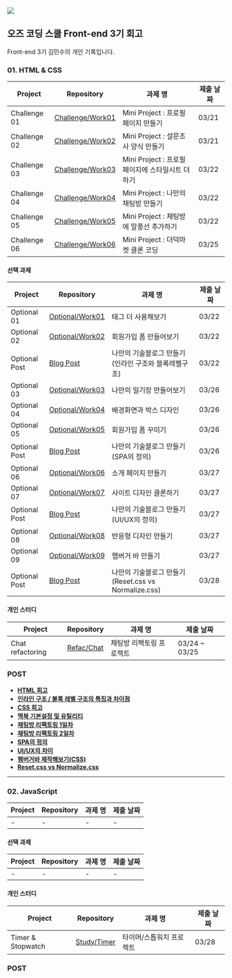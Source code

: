 <a href="https://ozcodingschool.com/">
  <img src="https://img.shields.io/badge/-OZ%20Coding%20School-6700e6?style=for-the-badge&logoColor=white&href"></img>
</a><br>

## 오즈 코딩 스쿨 Front-end 3기 회고

Front-end 3기 김민수의 개인 기록입니다.

 ### 01. HTML & CSS

| Project      | Repository                                                                                               | 과제 명                                          | 제출 날짜 |
| ------------ | -------------------------------------------------------------------------------------------------------- | ------------------------------------------------ | --------- |
| Challenge 01 | [Challenge/Work01](https://github.com/yoyobar/OZ_CodingSchool/tree/main/01.HTML_CSS/Challenge/Work01) | Mini Project : 프로필 페이지 만들기              | 03/21     |
| Challenge 02 | [Challenge/Work02](https://github.com/yoyobar/OZ_CodingSchool/tree/main/01.HTML_CSS/Challenge/Work02) | Mini Project : 설문조사 양식 만들기              | 03/21     |
| Challenge 03 | [Challenge/Work03](https://github.com/yoyobar/OZ_CodingSchool/tree/main/01.HTML_CSS/Challenge/Work03) | Mini Project : 프로필 페이지에 스타일시트 더하기 | 03/22     |
| Challenge 04 | [Challenge/Work04](https://github.com/yoyobar/OZ_CodingSchool/tree/main/01.HTML_CSS/Challenge/Work04) | Mini Project : 나만의 채팅방 만들기              | 03/22     |
| Challenge 05 | [Challenge/Work05](https://github.com/yoyobar/OZ_CodingSchool/tree/main/01.HTML_CSS/Challenge/Work05) | Mini Project : 채팅방에 말풍선 추가하기          | 03/22     |
| Challenge 06 | [Challenge/Work06](https://github.com/yoyobar/OZ_CodingSchool/tree/main/01.HTML_CSS/Challenge/Work06) | Mini Project : 더덕마켓 클론 코딩         | 03/25     |

#### 선택 과제

| Project     | Repository                                                                                                     | 과제 명                  | 제출 날짜 |
| ----------- | -------------------------------------------------------------------------------------------------------------- | ------------------------ | --------- |
| Optional 01 | [Optional/Work01](https://github.com/yoyobar/OZ_CodingSchool/tree/main/01.HTML_CSS/Optional/Work01)    | 태그 더 사용해보기       | 03/22     |
| Optional 02 | [Optional/Work02](https://github.com/yoyobar/OZ_CodingSchool/tree/main/01.HTML_CSS/Optional/Work02) | 회원가입 폼 만들어보기   | 03/22     |
| Optional Post | [Blog Post](https://www.notion.so/OZ-bc6f92be73114b698ab85e8d14756e99)         | 나만의 기술블로그 만들기(인라인 구조와 블록레벨구조) | 03/22     |
| Optional 03 | [Optional/Work03](https://github.com/yoyobar/OZ_CodingSchool/tree/main/01.HTML_CSS/Optional/Work03)         | 나만의 일기장 만들어보기 | 03/26     |
| Optional 04 | [Optional/Work04](https://github.com/yoyobar/OZ_CodingSchool/tree/main/01.HTML_CSS/Optional/Work04)         | 배경화면과 박스 디자인 | 03/26     |
| Optional 05 | [Optional/Work05](https://github.com/yoyobar/OZ_CodingSchool/tree/main/01.HTML_CSS/Optional/Work05)         | 회원가입 폼 꾸미기 | 03/26     |
| Optional Post | [Blog Post](https://www.notion.so/OZ-bc6f92be73114b698ab85e8d14756e99)         | 나만의 기술블로그 만들기(SPA의 정의)| 03/26    |
| Optional 06 | [Optional/Work06](https://github.com/yoyobar/OZ_CodingSchool/tree/main/01.HTML_CSS/Optional/Work06)         | 소개 페이지 만들기 | 03/27     |
| Optional 07 | [Optional/Work07](https://github.com/yoyobar/OZ_CodingSchool/tree/main/01.HTML_CSS/Optional/Work07)         | 사이트 디자인 클론하기 | 03/27     |
| Optional Post | [Blog Post](https://www.notion.so/OZ-bc6f92be73114b698ab85e8d14756e99)         | 나만의 기술블로그 만들기(UI/UX의 정의)| 03/27    |
| Optional 08 | [Optional/Work08](https://github.com/yoyobar/OZ_CodingSchool/tree/main/01.HTML_CSS/Optional/Work08)         | 반응형 디자인 만들기 | 03/27     |
| Optional 09 | [Optional/Work09](https://github.com/yoyobar/OZ_CodingSchool/tree/main/01.HTML_CSS/Optional/Work09)         | 햄버거 바 만들기 | 03/27     |
| Optional Post | [Blog Post](https://www.notion.so/OZ-bc6f92be73114b698ab85e8d14756e99)         | 나만의 기술블로그 만들기(Reset.css vs Normalize.css)| 03/28    |


#### 개인 스터디

| Project          | Repository                                                                                   | 과제 명                  | 제출 날짜   |
| ---------------- | -------------------------------------------------------------------------------------------- | ------------------------ | ----------- |
| Chat refactoring | [Refac/Chat](https://github.com/yoyobar/OZ_CodingSchool/tree/main/01.HTML_CSS/Refac/Chat) | 채팅방 리팩토링 프로젝트 | 03/24 ~ 03/25 |

### POST

- [**HTML 회고**](https://plaid-plow-0e3.notion.site/HTML-f9ecf5bf5d814bcbb75f2eaab728dc5a?pvs=4)
- [**인라인 구조 / 블록 레벨 구조의 특징과 차이점**](https://plaid-plow-0e3.notion.site/f2289703cfdb4b30b60c7551c47cb1ae?pvs=4)
- [**CSS 회고**](https://plaid-plow-0e3.notion.site/CSS-df4d0286e6254d38881fa5cabea45d92?pvs=4)
- [**맥북 기본설정 및 유틸리티**](https://plaid-plow-0e3.notion.site/06a97bc7a91a48f0941ea69f565568ab?pvs=4)
- [**채팅방 리팩토링 1일차**](https://plaid-plow-0e3.notion.site/1-d5bb05c5850a4864aed1f64cc6e5f58e?pvs=4)
- [**채팅방 리팩토링 2일차**](https://plaid-plow-0e3.notion.site/2-34c26b7acf3c46649c01a09ed337b70b)
- [**SPA의 정의**](https://www.notion.so/SPA-90d3a519c1b140eb9a49bf793754d458)
- [**UI/UX의 차이**](https://www.notion.so/UI-UX-048571bb250547d5aeb783c368e20025)
- [**햄버거바 제작해보기(CSS)**](https://plaid-plow-0e3.notion.site/CSS-7310846089164693a422b2eb0796ce86)
- [**Reset.css vs Normalize.css**](https://www.notion.so/Normalize-css-VS-Reset-css-afb0bd2870bf48e1aedee3869a4a8837)

<hr>

  ### 02. JavaScript
  
| Project      | Repository                                                                                               | 과제 명                                          | 제출 날짜 |
| ------------ | -------------------------------------------------------------------------------------------------------- | ------------------------------------------------ | --------- |
| - | - | -              | -     |


#### 선택 과제

| Project      | Repository                                                                                               | 과제 명                                          | 제출 날짜 |
| ------------ | -------------------------------------------------------------------------------------------------------- | ------------------------------------------------ | --------- |
| - | - | -              | -     |

#### 개인 스터디

| Project      | Repository                                                                                               | 과제 명                                          | 제출 날짜 |
| ------------ | -------------------------------------------------------------------------------------------------------- | ------------------------------------------------ | --------- |
| Timer & Stopwatch | [Study/Timer](https://github.com/yoyobar/OZ_CodingSchool/tree/main/02.JS/Study/Counter) | 타이머/스톱워치 프로젝트 | 03/28     |

### POST


